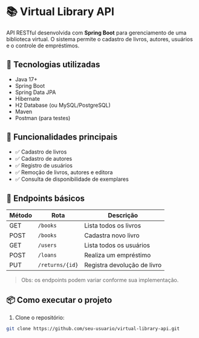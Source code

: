 # 📚 Virtual Library API

API RESTful desenvolvida com **Spring Boot** para gerenciamento de uma biblioteca virtual. O sistema permite o cadastro de livros, autores, usuários e o controle de empréstimos.

## 🔧 Tecnologias utilizadas

- Java 17+
- Spring Boot
- Spring Data JPA
- Hibernate
- H2 Database (ou MySQL/PostgreSQL)
- Maven
- Postman (para testes)

## 🚀 Funcionalidades principais

- ✅ Cadastro de livros
- ✅ Cadastro de autores
- ✅ Registro de usuários
- ✅ Remoção de livros, autores e editora
- ✅ Consulta de disponibilidade de exemplares

## 🔗 Endpoints básicos

| Método | Rota               | Descrição                   |
|--------|--------------------|-----------------------------|
| GET    | `/books`           | Lista todos os livros       |
| POST   | `/books`           | Cadastra novo livro         |
| GET    | `/users`           | Lista todos os usuários     |
| POST   | `/loans`           | Realiza um empréstimo       |
| PUT    | `/returns/{id}`    | Registra devolução de livro |

> Obs: os endpoints podem variar conforme sua implementação.

## 📦 Como executar o projeto

1. Clone o repositório:

```bash
git clone https://github.com/seu-usuario/virtual-library-api.git
